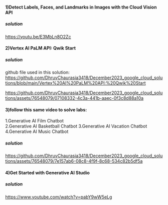 #### 1)Detect Labels, Faces, and Landmarks in Images with the Cloud Vision API
##### solution
https://youtu.be/E3MbLn8O2Zc




#### 2)Vertex AI PaLM API: Qwik Start
##### solution
github file used in this solution: https://github.com/DhruvChaurasia3418/December2023_google_cloud_solutions/blob/main/Vertex%20AI%20PaLM%20API:%20Qwik%20Start

https://github.com/DhruvChaurasia3418/December2023_google_cloud_solutions/assets/76548079/07108332-4c3a-441b-aaec-0f3c8d88a10a




#### 3)follow this same video to solve labs:
1.Generative AI Film Chatbot<br>
2.Generative AI Basketball Chatbot
3.Generative AI Vacation Chatbot 
4.Generative AI Music Chatbot

##### solution
https://github.com/DhruvChaurasia3418/December2023_google_cloud_solutions/assets/76548079/7e157ab6-08c8-4f9f-8c68-534c82b5df5a





#### 4)Get Started with Generative AI Studio
##### solution
https://www.youtube.com/watch?v=pabY9wW5eLg

